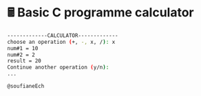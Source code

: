 # 🖩 Basic C programme calculator
```bash
-------------CALCULATOR-------------
choose an operation (+, -, x, /): x
num#1 = 10
num#2 = 2
result = 20
Continue another operation (y/n):
...
```

`@soufianeEch`